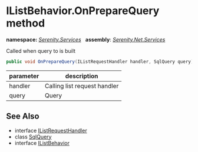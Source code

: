 # IListBehavior.OnPrepareQuery method
**namespace:** *[Serenity.Services](../../README.md#serenity.services-namespace)*   **assembly**: *[Serenity.Net.Services](../../README.md)*

Called when query to is built

```csharp
public void OnPrepareQuery(IListRequestHandler handler, SqlQuery query)
```

| parameter | description |
| --- | --- |
| handler | Calling list request handler |
| query | Query |

## See Also

* interface [IListRequestHandler](../IListRequestHandler.md)
* class [SqlQuery](../Serenity.Net.Data/../../Serenity.Data/SqlQuery.md)
* interface [IListBehavior](../IListBehavior.md)